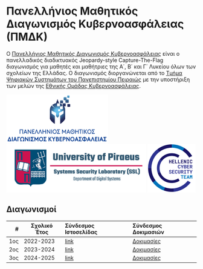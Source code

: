 # Πανελλήνιος Μαθητικός Διαγωνισμός Κυβερνοασφάλειας (ΠΜΔΚ)

O [Πανελλήνιος Μαθητικός Διαγωνισμός Κυβερνοασφάλειας](https://ecsc.gr/index.php/pmdk/) είναι ο πανελλαδικός διαδικτυακός Jeopardy-style Capture-The-Flag διαγωνισμός για μαθητές και μαθήτριες της Α΄, Β΄ και Γ΄ Λυκείου όλων των σχολείων της Ελλάδας. Ο διαγωνισμός διοργανώνεται από το [Τμήμα Ψηφιακών Συστημάτων του Πανεπιστημίου Πειραιώς](https://www.ds.unipi.gr) με την υποστήριξη των μελών της [Εθνικής Ομάδας Κυβερνοασφάλειας](https://ecsc.gr).

<p float="left">
  <a href="https://ecsc.gr/index.php/pmdk/"><img src="images/πανελλήνιος-μαθητικός-διαγωνισμός-κυβερνοασφάλειας-πμδκ.png" height="128" /></a>
  <a href="https://www.ds.unipi.gr"><img src="images/university-of-piraeus-ssl.png" height="128" /></a>
  <a href="https://ecsc.gr"><img src="images/hellenic-cyber-security-team.png" height="128" /></a>
</p>

## Διαγωνισμοί

|   # | Σχολικό Έτος | Σύνδεσμος Ιστοσελίδας | Σύνδεσμος Δοκιμασιών |
| --: | ------------ | :-------------------- | :------------------- |
| 1ος | 2022-2023    | [link](https://ecsc.gr/index.php/panellhnios-mathitikos-diagonismos-kybernoasfaleias-2023/) | [Δοκιμασίες](https://github.com/UniPiSSL/pmdk-2023) |
| 2ος | 2023-2024    | [link](https://ecsc.gr/index.php/panellhnios-mathitikos-diagonismos-kybernoasfaleias-2024/) | [Δοκιμασίες](https://github.com/UniPiSSL/pmdk-2024) |
| 3ος | 2024-2025    | [link](https://ecsc.gr/index.php/panellhnios-mathitikos-diagonismos-kybernoasfaleias/)      | [Δοκιμασίες](https://github.com/UniPiSSL/pmdk-2025) |
